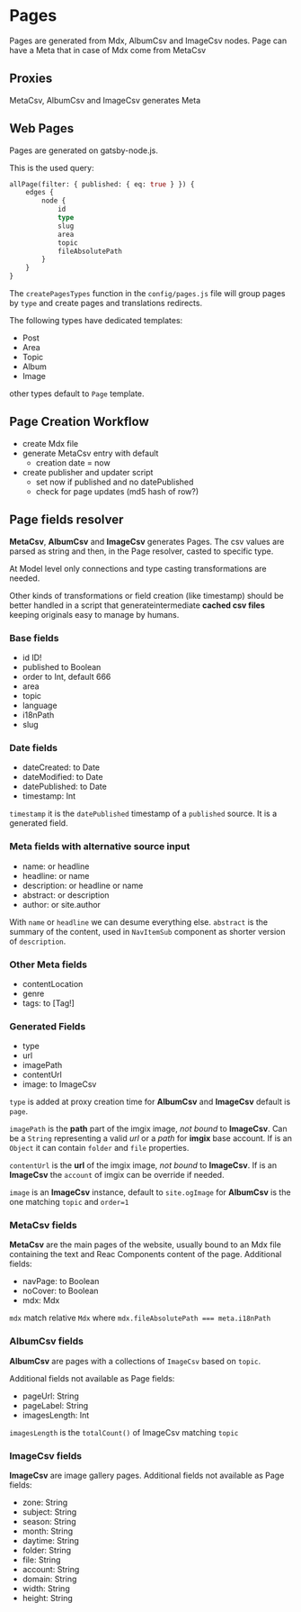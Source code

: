 # Pages

Pages are generated from Mdx, AlbumCsv and ImageCsv nodes.
Page can have a Meta that in case of Mdx come from MetaCsv

## Proxies

MetaCsv, AlbumCsv and ImageCsv generates Meta

## Web Pages

Pages are generated on gatsby-node.js.

This is the used query:

```graphql
allPage(filter: { published: { eq: true } }) {
    edges {
        node {
            id
            type
            slug
            area
            topic
            fileAbsolutePath
        }
    }
}
```

The `createPagesTypes` function in the `config/pages.js` file
will group pages by `type` and create pages and translations redirects.

The following types have dedicated templates:

- Post
- Area
- Topic
- Album
- Image

other types default to `Page` template.

## Page Creation Workflow

- create Mdx file
- generate MetaCsv entry with default
  - creation date = now
- create publisher and updater script
  - set now if published and no datePublished
  - check for page updates (md5 hash of row?)

## Page fields resolver

**MetaCsv**, **AlbumCsv** and **ImageCsv** generates Pages.
The csv values are parsed as string and then, in the Page resolver,
casted to specific type.

At Model level only connections and type casting transformations are needed.

Other kinds of transformations or field creation (like timestamp)
should be better handled in a script that
generateintermediate **cached csv files**
keeping originals easy to manage by humans.

### Base fields

- id ID!
- published to Boolean
- order to Int, default 666
- area
- topic
- language
- i18nPath
- slug

### Date fields

- dateCreated: to Date
- dateModified: to Date
- datePublished: to Date
- timestamp: Int

`timestamp` it is the `datePublished` timestamp of a `published` source.
It is a generated field.

### Meta fields with alternative source input

- name: or headline
- headline: or name
- description: or headline or name
- abstract: or description
- author: or site.author

With `name` or `headline` we can desume everything else.
`abstract` is the summary of the content,
used in `NavItemSub` component as shorter version of `description`.

### Other Meta fields

- contentLocation
- genre
- tags: to [Tag!]

### Generated Fields

- type
- url
- imagePath
- contentUrl
- image: to ImageCsv

`type` is added at proxy creation time for **AlbumCsv** and **ImageCsv**
default is `page`.

`imagePath` is the **path** part of the imgix image,
*not bound* to **ImageCsv**.
Can be a `String` representing a valid *url*
or a *path* for **imgix** base account.
If is an `Object` it can contain `folder` and `file` properties.

`contentUrl` is the **url** of the imgix image,
*not bound* to **ImageCsv**.
If is an **ImageCsv** the `account` of imgix can be override if needed.

`image` is an **ImageCsv** instance, default to `site.ogImage`
for **AlbumCsv** is the one matching `topic` and `order=1`

### MetaCsv fields

**MetaCsv** are the main pages of the website, usually bound to
an Mdx file containing the text and Reac Components content of the page.
Additional fields:

- navPage: to Boolean
- noCover: to Boolean
- mdx: Mdx

`mdx` match relative `Mdx` where `mdx.fileAbsolutePath === meta.i18nPath`

### AlbumCsv fields

**AlbumCsv** are pages with a collections of `ImageCsv` based on `topic`.

Additional fields not available as Page fields:

- pageUrl: String
- pageLabel: String
- imagesLength: Int

`imagesLength` is the `totalCount()` of ImageCsv matching `topic`

### ImageCsv fields

**ImageCsv** are image gallery pages.
Additional fields not available as Page fields:

- zone: String
- subject: String
- season: String
- month: String
- daytime: String
- folder: String
- file: String
- account: String
- domain: String
- width: String
- height: String
